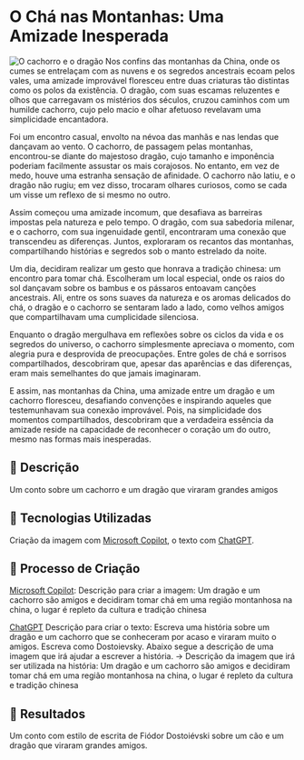 # O Chá nas Montanhas: Uma Amizade Inesperada
![O cachorro e o dragão](https://th.bing.com/th/id/OIG3.D3jzbcM8lDcgV67OpTVO?w=1024&h=1024&rs=1&pid=ImgDetMain)
Nos confins das montanhas da China, onde os cumes se entrelaçam com as nuvens e os segredos ancestrais ecoam pelos vales, uma amizade improvável floresceu entre duas criaturas tão distintas como os polos da existência. O dragão, com suas escamas reluzentes e olhos que carregavam os mistérios dos séculos, cruzou caminhos com um humilde cachorro, cujo pelo macio e olhar afetuoso revelavam uma simplicidade encantadora.

Foi um encontro casual, envolto na névoa das manhãs e nas lendas que dançavam ao vento. O cachorro, de passagem pelas montanhas, encontrou-se diante do majestoso dragão, cujo tamanho e imponência poderiam facilmente assustar os mais corajosos. No entanto, em vez de medo, houve uma estranha sensação de afinidade. O cachorro não latiu, e o dragão não rugiu; em vez disso, trocaram olhares curiosos, como se cada um visse um reflexo de si mesmo no outro.

Assim começou uma amizade incomum, que desafiava as barreiras impostas pela natureza e pelo tempo. O dragão, com sua sabedoria milenar, e o cachorro, com sua ingenuidade gentil, encontraram uma conexão que transcendeu as diferenças. Juntos, exploraram os recantos das montanhas, compartilhando histórias e segredos sob o manto estrelado da noite.

Um dia, decidiram realizar um gesto que honrava a tradição chinesa: um encontro para tomar chá. Escolheram um local especial, onde os raios do sol dançavam sobre os bambus e os pássaros entoavam canções ancestrais. Ali, entre os sons suaves da natureza e os aromas delicados do chá, o dragão e o cachorro se sentaram lado a lado, como velhos amigos que compartilhavam uma cumplicidade silenciosa.

Enquanto o dragão mergulhava em reflexões sobre os ciclos da vida e os segredos do universo, o cachorro simplesmente apreciava o momento, com alegria pura e desprovida de preocupações. Entre goles de chá e sorrisos compartilhados, descobriram que, apesar das aparências e das diferenças, eram mais semelhantes do que jamais imaginaram.
  
E assim, nas montanhas da China, uma amizade entre um dragão e um cachorro floresceu, desafiando convenções e inspirando aqueles que testemunhavam sua conexão improvável. Pois, na simplicidade dos momentos compartilhados, descobriram que a verdadeira essência da amizade reside na capacidade de reconhecer o coração um do outro, mesmo nas formas mais inesperadas.





## 📒 Descrição
Um conto sobre um cachorro e um dragão que viraram grandes amigos

## 🤖 Tecnologias Utilizadas
Criação da imagem com [Microsoft Copilot](https://www.bing.com/images/create?cc=br), o texto com [ChatGPT](https://chat.openai.com/chat).
## 🧐 Processo de Criação
[Microsoft Copilot](https://www.bing.com/images/create?cc=br): 
Descrição para criar a imagem:
Um dragão e um cachorro são amigos e decidiram tomar chá em uma região montanhosa na china, o lugar é repleto da cultura e tradição chinesa

[ChatGPT](https://chat.openai.com/chat)
Descrição para criar o texto: 
Escreva uma história sobre um dragão e um cachorro que se conheceram por acaso e viraram muito o amigos. Escreva como Dostoievsky. Abaixo segue a descrição de uma imagem que irá ajudar a escrever a história. -> Descrição da imagem que irá ser utilizada na história: Um dragão e um cachorro são amigos e decidiram tomar chá em uma região montanhosa na china, o lugar é repleto da cultura e tradição chinesa

## 🚀 Resultados
Um conto com estilo de escrita de Fiódor Dostoiévski sobre um cão e um dragão que viraram grandes amigos. 
